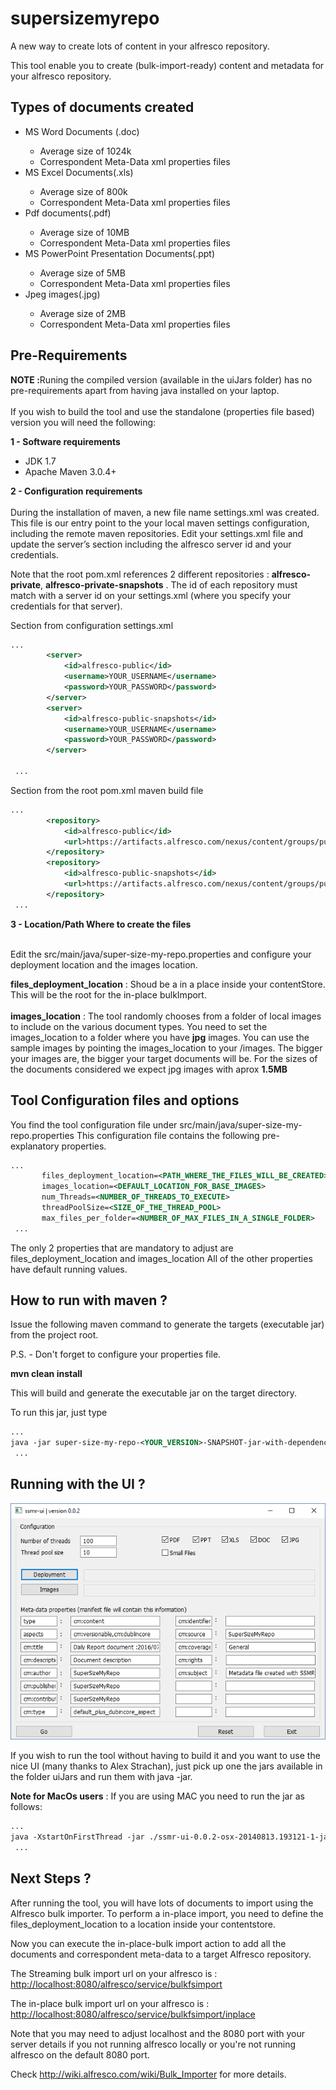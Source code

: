 supersizemyrepo
===============

A new way to create lots of content in your alfresco repository.

This tool enable you to create (bulk-import-ready) content and metadata for your alfresco repository.


Types of documents created 
-------
<ul>
<li>
MS Word Documents (.doc) </li>
<ul>
<li>Average size of 1024k </li>
<li>Correspondent Meta-Data xml properties files</li>
</ul>

<li>MS Excel Documents(.xls)</li>
<ul>
<li>Average size of 800k </li>
<li>Correspondent Meta-Data xml properties files</li>
</ul>

<li>Pdf documents(.pdf)</li>
<ul>
<li>Average size of 10MB </li>
<li>Correspondent Meta-Data xml properties files</li>
</ul>

<li>MS PowerPoint Presentation Documents(.ppt)</li>
<ul>
<li>Average size of 5MB </li>
<li>Correspondent Meta-Data xml properties files</li>
</ul>

<li>Jpeg images(.jpg)</li>
<ul>
<li>Average size of 2MB </li>
<li>Correspondent Meta-Data xml properties files</li>
</ul>

</ul>

Pre-Requirements
-------
<b>NOTE :</b>Runing the compiled version (available in the uiJars folder) has no pre-requirements apart from having java installed on your laptop. <br/><br/>
If you wish to build the tool and use the standalone (properties file based) version you will need the following:

<b>1 - Software requirements</b><br/>
<ul>
<li>JDK 1.7 </li>
<li>Apache Maven 3.0.4+</li>
</ul>

<b>2 - Configuration requirements</b><br/><br/>
During the installation of maven, a new file name settings.xml was created. This file is our entry point to the your local maven settings configuration, including the remote maven repositories.
Edit your settings.xml file and update the server’s section including the alfresco server id and your credentials.

Note that the root pom.xml references 2 different repositories : <b>alfresco-private</b>, <b>alfresco-private-snapshots</b> . The id of each repository must match with a server id on your settings.xml (where you specify your credentials for that server).

Section from configuration settings.xml

```xml
...
        <server>
            <id>alfresco-public</id>
            <username>YOUR_USERNAME</username>
            <password>YOUR_PASSWORD</password>
        </server>
        <server>
            <id>alfresco-public-snapshots</id>
            <username>YOUR_USERNAME</username>
            <password>YOUR_PASSWORD</password>
        </server>
        
 ...
```

Section from the root pom.xml maven build file

```xml
...
        <repository>
            <id>alfresco-public</id>
            <url>https://artifacts.alfresco.com/nexus/content/groups/public</url>
        </repository>
        <repository>
            <id>alfresco-public-snapshots</id>
            <url>https://artifacts.alfresco.com/nexus/content/groups/public-snapshots</url>
        </repository>
 ...
```

<b>3 - Location/Path Where to create the files </b><br/><br/>

Edit the src/main/java/super-size-my-repo.properties and configure your deployment location and the images location.

<b>files_deployment_location</b> : Shoud be a in a place inside your contentStore. This will be the root for the in-place bulkImport.<br/><br/>
<b>images_location</b> : The tool randomly chooses from a folder of local images to include on the various document types. You need to set the images_location to a folder where you have <b>jpg</b> images. You can use the sample images by pointing the images_location to your <project location>/images. The bigger your images are, the bigger your target documents will be. For the sizes of the documents considered we expect jpg images with aprox <b>1.5MB</b>


Tool Configuration files and options
-------

You find the tool configuration file under src/main/java/super-size-my-repo.properties
This configuration file contains the following pre-explanatory properties.

```xml
...
       files_deployment_location=<PATH_WHERE_THE_FILES_WILL_BE_CREATED>
       images_location=<DEFAULT_LOCATION_FOR_BASE_IMAGES>
       num_Threads=<NUMBER_OF_THREADS_TO_EXECUTE>
       threadPoolSize=<SIZE_OF_THE_THREAD_POOL>
       max_files_per_folder=<NUMBER_OF_MAX_FILES_IN_A_SINGLE_FOLDER>
 ...
```

The only 2 properties that are mandatory to adjust are files_deployment_location and images_location
All of the other properties have default running values.


How to run with maven ?
-------
Issue the following maven command to generate the targets (executable jar) from the project root.

P.S. - Don't forget to configure your properties file.

<b>mvn clean install</b> <br/>

This will build and generate the executable jar on the target directory.

To run this jar, just type 

```xml
...
java -jar super-size-my-repo-<YOUR_VERSION>-SNAPSHOT-jar-with-dependencies.jar
 ...
```

Running with the UI ?
-------

![Screenshot of User Interface Version](https://github.com/lcabaceira/supersizemyrepo/blob/master/images/ui.png)


If you wish to run the tool without having to build it and you want to use the nice UI (many thanks to Alex Strachan), just pick up one the jars available in the folder uiJars and run them with java -jar.

<b>Note for MacOs users</b> : If you are using MAC you need to run the jar as follows:
```xml
...
java -XstartOnFirstThread -jar ./ssmr-ui-0.0.2-osx-20140813.193121-1-jar-with-dependencies.jar
 ...
```


Next Steps ?
-------
After running the tool, you will have lots of documents to import using the Alfresco bulk importer. To perform a in-place import, you need to define the files_deployment_location to a location inside your contentstore.

Now you can execute the in-place-bulk import action to add all the documents and correspondent 
meta-data to a target Alfresco repository.

The Streaming bulk import url on your alfresco is : <a href="http://localhost:8080/alfresco/service/bulkfsimport">http://localhost:8080/alfresco/service/bulkfsimport</a> 

The in-place bulk import url on your alfresco is  : 
<a href="http://localhost:8080/alfresco/service/bulkfsimport/inplace">http://localhost:8080/alfresco/service/bulkfsimport/inplace</a> 

Note that you may need to adjust localhost and the 8080 port with your server details if you not running alfresco locally or you're not running alfresco on the default 8080 port.

Check http://wiki.alfresco.com/wiki/Bulk_Importer for more details. 





